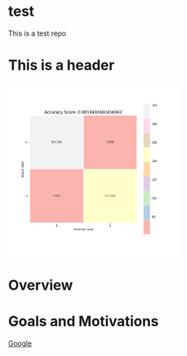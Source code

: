 # test
This is a test repo

# This is a header


<img src = "images/test_image.png" width = 350 />

# Overview

# Goals and Motivations
[Google](google.com)
